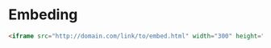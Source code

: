 # Embeding
```html
<iframe src="http://domain.com/link/to/embed.html" width="300" height="350" style="border: 0"></iframe>
```